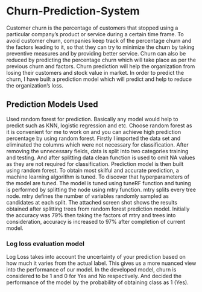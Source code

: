 # Churn-Prediction-System
Customer churn is the percentage of customers that stopped using a particular company’s product or service during a certain time frame.
To avoid customer churn, companies keep track of the percentage churn and the factors leading to it, so that they can try to minimize the churn by taking preventive measures and by providing better service.
Churn can also be reduced by predicting the percentage churn which will take place as per the previous churn and factors. Churn prediction will help the organization from losing their customers and stock value in market.
In order to predict the churn, I have built a prediction model which will predict and help to reduce the organization’s loss.

## Prediction Models Used
Used random forest for prediction.
Basically any model would help to predict such as KNN, logistic regression and etc.
Choose random forest as it is convenient for me to work on and you can achieve high prediction percentage by using random forest.
Firstly I imported the data set and eliminated the columns which were not necessary for classification.
After removing the unnecessary fields, data is split into two categories training and testing. And after splitting data clean function is used to omit NA values as they are not required for classification.
Prediction model is then built using random forest.
To obtain most skilful and accurate prediction, a machine learning algorithm is tuned.
To discover that hyperparameters of the model are tuned.
The model is tuned using tuneRF function and tuning is performed by splitting the node using mtry function.
mtry splits every tree node. mtry defines the number of variables randomly sampled as candidates at each split.
The attached screen shot shows the results obtained after splitting trees from random forest prediction model.
Initially the accuracy was 79%  then taking the factors of mtry and trees into consideration, accuracy is increased to 97%  after completion of current model.


### Log loss evaluation model

Log Loss takes into account the uncertainty of your prediction based on how much it varies from the actual label. This gives us a more nuanced view into the performance of our model.
In the developed model, churn is considered to be 1 and 0 for Yes and No respectively. And decided the performance of the model by the probability of obtaining class as 1 (Yes).

